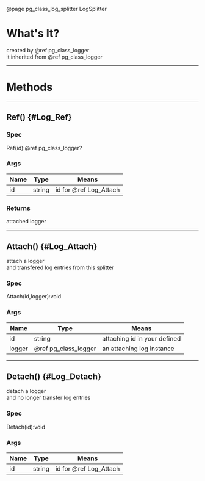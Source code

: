 ﻿@page pg_class_log_splitter LogSplitter

# What's It?

created by @ref pg_class_logger  
it inherited from @ref pg_class_logger  

-----
# Methods

-----
## Ref() {#Log_Ref}

### Spec

Ref(id):@ref pg_class_logger?

### Args

| Name | Type | Means |
|------|------|-------|
| id | string | id for @ref Log_Attach |

### Returns

attached logger  

-----
## Attach() {#Log_Attach}

attach a logger  
and transfered log entries from this splitter  

### Spec

Attach(id,logger):void

### Args

| Name | Type | Means |
|------|------|-------|
| id | string | attaching id in your defined |
| logger | @ref pg_class_logger | an attaching log instance |

-----
## Detach() {#Log_Detach}

detach a logger  
and no longer transfer log entries  

### Spec

Detach(id):void

### Args

| Name | Type | Means |
|------|------|-------|
| id | string | id for @ref Log_Attach |
